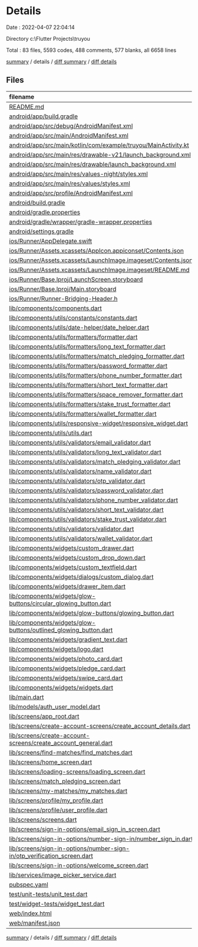 # Details

Date : 2022-04-07 22:04:14

Directory c:\Flutter Projects\truyou

Total : 83 files,  5593 codes, 488 comments, 577 blanks, all 6658 lines

[summary](results.md) / details / [diff summary](diff.md) / [diff details](diff-details.md)

## Files
| filename | language | code | comment | blank | total |
| :--- | :--- | ---: | ---: | ---: | ---: |
| [README.md](/README.md) | Markdown | 10 | 0 | 7 | 17 |
| [android/app/build.gradle](/android/app/build.gradle) | Groovy | 47 | 3 | 11 | 61 |
| [android/app/src/debug/AndroidManifest.xml](/android/app/src/debug/AndroidManifest.xml) | XML | 4 | 3 | 1 | 8 |
| [android/app/src/main/AndroidManifest.xml](/android/app/src/main/AndroidManifest.xml) | XML | 37 | 11 | 6 | 54 |
| [android/app/src/main/kotlin/com/example/truyou/MainActivity.kt](/android/app/src/main/kotlin/com/example/truyou/MainActivity.kt) | Kotlin | 4 | 0 | 3 | 7 |
| [android/app/src/main/res/drawable-v21/launch_background.xml](/android/app/src/main/res/drawable-v21/launch_background.xml) | XML | 4 | 7 | 2 | 13 |
| [android/app/src/main/res/drawable/launch_background.xml](/android/app/src/main/res/drawable/launch_background.xml) | XML | 4 | 7 | 2 | 13 |
| [android/app/src/main/res/values-night/styles.xml](/android/app/src/main/res/values-night/styles.xml) | XML | 9 | 9 | 1 | 19 |
| [android/app/src/main/res/values/styles.xml](/android/app/src/main/res/values/styles.xml) | XML | 9 | 9 | 1 | 19 |
| [android/app/src/profile/AndroidManifest.xml](/android/app/src/profile/AndroidManifest.xml) | XML | 4 | 3 | 1 | 8 |
| [android/build.gradle](/android/build.gradle) | Groovy | 25 | 0 | 5 | 30 |
| [android/gradle.properties](/android/gradle.properties) | Properties | 3 | 0 | 1 | 4 |
| [android/gradle/wrapper/gradle-wrapper.properties](/android/gradle/wrapper/gradle-wrapper.properties) | Properties | 5 | 1 | 1 | 7 |
| [android/settings.gradle](/android/settings.gradle) | Groovy | 8 | 0 | 4 | 12 |
| [ios/Runner/AppDelegate.swift](/ios/Runner/AppDelegate.swift) | Swift | 12 | 0 | 2 | 14 |
| [ios/Runner/Assets.xcassets/AppIcon.appiconset/Contents.json](/ios/Runner/Assets.xcassets/AppIcon.appiconset/Contents.json) | JSON | 122 | 0 | 1 | 123 |
| [ios/Runner/Assets.xcassets/LaunchImage.imageset/Contents.json](/ios/Runner/Assets.xcassets/LaunchImage.imageset/Contents.json) | JSON | 23 | 0 | 1 | 24 |
| [ios/Runner/Assets.xcassets/LaunchImage.imageset/README.md](/ios/Runner/Assets.xcassets/LaunchImage.imageset/README.md) | Markdown | 3 | 0 | 2 | 5 |
| [ios/Runner/Base.lproj/LaunchScreen.storyboard](/ios/Runner/Base.lproj/LaunchScreen.storyboard) | XML | 36 | 1 | 1 | 38 |
| [ios/Runner/Base.lproj/Main.storyboard](/ios/Runner/Base.lproj/Main.storyboard) | XML | 25 | 1 | 1 | 27 |
| [ios/Runner/Runner-Bridging-Header.h](/ios/Runner/Runner-Bridging-Header.h) | C++ | 1 | 0 | 1 | 2 |
| [lib/components/components.dart](/lib/components/components.dart) | Dart | 2 | 0 | 1 | 3 |
| [lib/components/utils/constants/constants.dart](/lib/components/utils/constants/constants.dart) | Dart | 181 | 5 | 6 | 192 |
| [lib/components/utils/date-helper/date_helper.dart](/lib/components/utils/date-helper/date_helper.dart) | Dart | 28 | 5 | 6 | 39 |
| [lib/components/utils/formatters/formatter.dart](/lib/components/utils/formatters/formatter.dart) | Dart | 7 | 0 | 1 | 8 |
| [lib/components/utils/formatters/long_text_formatter.dart](/lib/components/utils/formatters/long_text_formatter.dart) | Dart | 4 | 0 | 2 | 6 |
| [lib/components/utils/formatters/match_pledging_formatter.dart](/lib/components/utils/formatters/match_pledging_formatter.dart) | Dart | 4 | 0 | 2 | 6 |
| [lib/components/utils/formatters/password_formatter.dart](/lib/components/utils/formatters/password_formatter.dart) | Dart | 4 | 0 | 2 | 6 |
| [lib/components/utils/formatters/phone_number_formatter.dart](/lib/components/utils/formatters/phone_number_formatter.dart) | Dart | 10 | 0 | 3 | 13 |
| [lib/components/utils/formatters/short_text_formatter.dart](/lib/components/utils/formatters/short_text_formatter.dart) | Dart | 4 | 0 | 2 | 6 |
| [lib/components/utils/formatters/space_remover_formatter.dart](/lib/components/utils/formatters/space_remover_formatter.dart) | Dart | 18 | 3 | 3 | 24 |
| [lib/components/utils/formatters/stake_trust_formatter.dart](/lib/components/utils/formatters/stake_trust_formatter.dart) | Dart | 0 | 0 | 1 | 1 |
| [lib/components/utils/formatters/wallet_formatter.dart](/lib/components/utils/formatters/wallet_formatter.dart) | Dart | 4 | 0 | 2 | 6 |
| [lib/components/utils/responsive-widget/responsive_widget.dart](/lib/components/utils/responsive-widget/responsive_widget.dart) | Dart | 16 | 3 | 4 | 23 |
| [lib/components/utils/utils.dart](/lib/components/utils/utils.dart) | Dart | 5 | 0 | 1 | 6 |
| [lib/components/utils/validators/email_validator.dart](/lib/components/utils/validators/email_validator.dart) | Dart | 10 | 3 | 2 | 15 |
| [lib/components/utils/validators/long_text_validator.dart](/lib/components/utils/validators/long_text_validator.dart) | Dart | 10 | 0 | 2 | 12 |
| [lib/components/utils/validators/match_pledging_validator.dart](/lib/components/utils/validators/match_pledging_validator.dart) | Dart | 0 | 0 | 1 | 1 |
| [lib/components/utils/validators/name_validator.dart](/lib/components/utils/validators/name_validator.dart) | Dart | 20 | 0 | 2 | 22 |
| [lib/components/utils/validators/otp_validator.dart](/lib/components/utils/validators/otp_validator.dart) | Dart | 10 | 0 | 2 | 12 |
| [lib/components/utils/validators/password_validator.dart](/lib/components/utils/validators/password_validator.dart) | Dart | 10 | 0 | 2 | 12 |
| [lib/components/utils/validators/phone_number_validator.dart](/lib/components/utils/validators/phone_number_validator.dart) | Dart | 10 | 0 | 2 | 12 |
| [lib/components/utils/validators/short_text_validator.dart](/lib/components/utils/validators/short_text_validator.dart) | Dart | 10 | 0 | 2 | 12 |
| [lib/components/utils/validators/stake_trust_validator.dart](/lib/components/utils/validators/stake_trust_validator.dart) | Dart | 0 | 0 | 1 | 1 |
| [lib/components/utils/validators/validator.dart](/lib/components/utils/validators/validator.dart) | Dart | 8 | 0 | 1 | 9 |
| [lib/components/utils/validators/wallet_validator.dart](/lib/components/utils/validators/wallet_validator.dart) | Dart | 10 | 0 | 2 | 12 |
| [lib/components/widgets/custom_drawer.dart](/lib/components/widgets/custom_drawer.dart) | Dart | 104 | 1 | 6 | 111 |
| [lib/components/widgets/custom_drop_down.dart](/lib/components/widgets/custom_drop_down.dart) | Dart | 98 | 4 | 6 | 108 |
| [lib/components/widgets/custom_textfield.dart](/lib/components/widgets/custom_textfield.dart) | Dart | 103 | 5 | 4 | 112 |
| [lib/components/widgets/dialogs/custom_dialog.dart](/lib/components/widgets/dialogs/custom_dialog.dart) | Dart | 103 | 3 | 5 | 111 |
| [lib/components/widgets/drawer_item.dart](/lib/components/widgets/drawer_item.dart) | Dart | 45 | 0 | 4 | 49 |
| [lib/components/widgets/glow-buttons/circular_glowing_button.dart](/lib/components/widgets/glow-buttons/circular_glowing_button.dart) | Dart | 56 | 1 | 3 | 60 |
| [lib/components/widgets/glow-buttons/glowing_button.dart](/lib/components/widgets/glow-buttons/glowing_button.dart) | Dart | 65 | 1 | 4 | 70 |
| [lib/components/widgets/glow-buttons/outlined_glowing_button.dart](/lib/components/widgets/glow-buttons/outlined_glowing_button.dart) | Dart | 70 | 2 | 5 | 77 |
| [lib/components/widgets/gradient_text.dart](/lib/components/widgets/gradient_text.dart) | Dart | 27 | 1 | 4 | 32 |
| [lib/components/widgets/logo.dart](/lib/components/widgets/logo.dart) | Dart | 15 | 1 | 4 | 20 |
| [lib/components/widgets/photo_card.dart](/lib/components/widgets/photo_card.dart) | Dart | 58 | 3 | 4 | 65 |
| [lib/components/widgets/pledge_card.dart](/lib/components/widgets/pledge_card.dart) | Dart | 32 | 0 | 3 | 35 |
| [lib/components/widgets/swipe_card.dart](/lib/components/widgets/swipe_card.dart) | Dart | 85 | 3 | 4 | 92 |
| [lib/components/widgets/widgets.dart](/lib/components/widgets/widgets.dart) | Dart | 10 | 0 | 1 | 11 |
| [lib/main.dart](/lib/main.dart) | Dart | 13 | 3 | 3 | 19 |
| [lib/models/auth_user_model.dart](/lib/models/auth_user_model.dart) | Dart | 33 | 1 | 5 | 39 |
| [lib/screens/app_root.dart](/lib/screens/app_root.dart) | Dart | 65 | 0 | 5 | 70 |
| [lib/screens/create-account-screens/create_account_details.dart](/lib/screens/create-account-screens/create_account_details.dart) | Dart | 466 | 68 | 23 | 557 |
| [lib/screens/create-account-screens/create_account_general.dart](/lib/screens/create-account-screens/create_account_general.dart) | Dart | 431 | 18 | 11 | 460 |
| [lib/screens/find-matches/find_matches.dart](/lib/screens/find-matches/find_matches.dart) | Dart | 12 | 0 | 4 | 16 |
| [lib/screens/home_screen.dart](/lib/screens/home_screen.dart) | Dart | 107 | 4 | 7 | 118 |
| [lib/screens/loading-screens/loading_screen.dart](/lib/screens/loading-screens/loading_screen.dart) | Dart | 51 | 5 | 7 | 63 |
| [lib/screens/match_pledging_screen.dart](/lib/screens/match_pledging_screen.dart) | Dart | 325 | 10 | 11 | 346 |
| [lib/screens/my-matches/my_matches.dart](/lib/screens/my-matches/my_matches.dart) | Dart | 12 | 0 | 4 | 16 |
| [lib/screens/profile/my_profile.dart](/lib/screens/profile/my_profile.dart) | Dart | 12 | 0 | 4 | 16 |
| [lib/screens/profile/user_profile.dart](/lib/screens/profile/user_profile.dart) | Dart | 0 | 0 | 1 | 1 |
| [lib/screens/screens.dart](/lib/screens/screens.dart) | Dart | 9 | 0 | 1 | 10 |
| [lib/screens/sign-in-options/email_sign_in_screen.dart](/lib/screens/sign-in-options/email_sign_in_screen.dart) | Dart | 199 | 12 | 8 | 219 |
| [lib/screens/sign-in-options/number-sign-in/number_sign_in.dart](/lib/screens/sign-in-options/number-sign-in/number_sign_in.dart) | Dart | 211 | 8 | 9 | 228 |
| [lib/screens/sign-in-options/number-sign-in/otp_verification_screen.dart](/lib/screens/sign-in-options/number-sign-in/otp_verification_screen.dart) | Dart | 188 | 9 | 9 | 206 |
| [lib/screens/sign-in-options/welcome_screen.dart](/lib/screens/sign-in-options/welcome_screen.dart) | Dart | 202 | 14 | 5 | 221 |
| [lib/services/image_picker_service.dart](/lib/services/image_picker_service.dart) | Dart | 30 | 5 | 6 | 41 |
| [pubspec.yaml](/pubspec.yaml) | YAML | 36 | 11 | 14 | 61 |
| [test/unit-tests/unit_test.dart](/test/unit-tests/unit_test.dart) | Dart | 229 | 28 | 18 | 275 |
| [test/widget-tests/widget_test.dart](/test/widget-tests/widget_test.dart) | Dart | 1,209 | 179 | 248 | 1,636 |
| [web/index.html](/web/index.html) | HTML | 79 | 14 | 6 | 99 |
| [web/manifest.json](/web/manifest.json) | JSON | 23 | 0 | 1 | 24 |

[summary](results.md) / details / [diff summary](diff.md) / [diff details](diff-details.md)